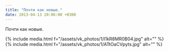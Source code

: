 ```yaml
---
title: "Почти как новые."
date: 2013-04-13 20:06:00 +0300
---
```


Почти как новые.


{% include media.html f="/assets/vk_photos/1/l1kR8MR0B04.jpg" alt="" %}
{% include media.html f="/assets/vk_photos/1/ATtOaCVpyts.jpg" alt="" %}
